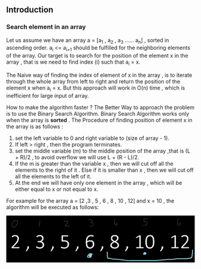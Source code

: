 ## Introduction

### Search element in an array

Let us assume we have an array a = [a<sub>1</sub> , a<sub>2</sub> , a<sub>3</sub> ...... a<sub>n</sub>] , sorted in ascending order. a<sub>i</sub> <= a<sub>i+1</sub> should be fulfilled for the neighboring elements of the array. Our target is to search for the position of the element x in the array , that is we need to find index (i) such that a<sub>i</sub> = x.
<br/>

The Naive way of finding the index of element of x in the array , is to iterate through the whole array from left to right and return the position of the  element x when a<sub>i</sub> = x. But this approach will work in O(n) time , which is inefficient for large input of array. 

How to make the algorithm faster ? The Better Way to approach the problem is to use the Binary Search Algorithm.  Binary Search Algorithm works only when the array is **sorted** . The Procedure of finding position of element x in the array is as follows :

1. set the left variable to 0 and right variable to (size of array - 1).
2. If left > right , then the program terminates.
3. set the middle variable (m)  to the middle position of the array ,that is (L + R)/2 , to avoid overflow we will use L + (R - L)/2.
4. If the m is greater than the variable x , then we will cut off all the elements to the right of it . Else if it is smaller than x , then we will cut off all the elements to the left of it.
5. At the end we will have only one element in the array , which will be either equal to x or not equal to x.

For example for the array a = [2 ,3 , 5 , 6 , 8 , 10 , 12]  and x = 10 , the algorithm will be executed as follows:

<p align="center">
  <img src="https://github.com/karthikeyanrathore/Binary-Search/blob/main/Images/Screenshot%20(75).png"  />
</p>

 












